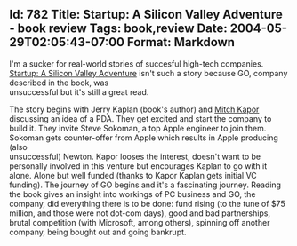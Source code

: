 Id: 782
Title: Startup: A Silicon Valley Adventure - book review
Tags: book,review
Date: 2004-05-29T02:05:43-07:00
Format: Markdown
--------------
I'm a sucker for real-world stories of succesful high-tech companies.
[Startup: A Silicon Valley
Adventure](http://www.amazon.com/exec/obidos/ASIN/0140257314/) isn't
such a story because GO, company described in the book, was\
unsuccessful but it's still a great read.

The story begins with Jerry Kaplan (book's author) and [Mitch
Kapor](http://blogs.osafoundation.org/mitch/) discussing an idea of a
PDA. They get excited and start the company to build it. They invite
Steve Sokoman, a top Apple engineer to join them. Sokoman gets
counter-offer from Apple which results in Apple producing (also\
unsuccessful) Newton. Kapor looses the interest, doesn't want to be
personally involved in this venture but encourages Kaplan to go with it
alone. Alone but well funded (thanks to Kapor Kaplan gets initial VC
funding). The journey of GO begins and it's a fascinating journey.
Reading the book gives an insight into workings of PC business and GO,
the company, did everything there is to be done: fund rising (to the
tune of \$75 million, and those were not dot-com days), good and bad
partnerships, brutal competition (with Microsoft, among others),
spinning off another company, being bought out and going bankrupt.
